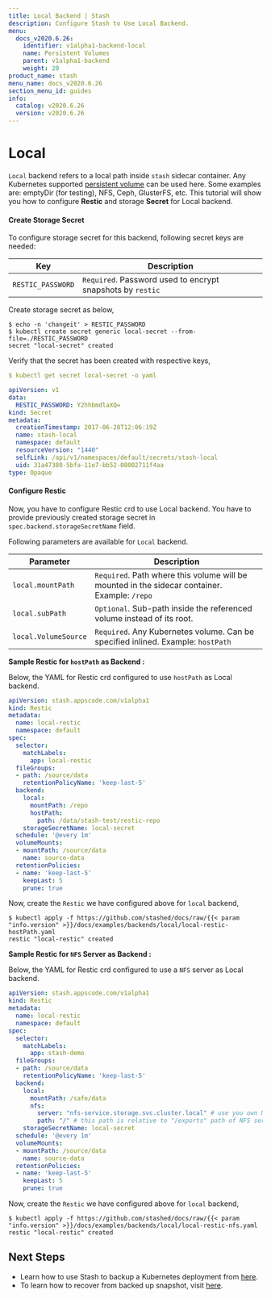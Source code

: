```yaml
---
title: Local Backend | Stash
description: Configure Stash to Use Local Backend.
menu:
  docs_v2020.6.26:
    identifier: v1alpha1-backend-local
    name: Persistent Volumes
    parent: v1alpha1-backend
    weight: 20
product_name: stash
menu_name: docs_v2020.6.26
section_menu_id: guides
info:
  catalog: v2020.6.26
  version: v2020.6.26
---
```


# Local

`Local` backend refers to a local path inside `stash` sidecar container. Any Kubernetes supported [persistent volume](https://kubernetes.io/docs/concepts/storage/volumes/) can be used here. Some examples are: emptyDir (for testing), NFS, Ceph, GlusterFS, etc. This tutorial will show you how to configure **Restic** and storage **Secret** for Local backend.

#### Create Storage Secret

To configure storage secret for this backend, following secret keys are needed:

| Key               | Description                                                |
|-------------------|------------------------------------------------------------|
| `RESTIC_PASSWORD` | `Required`. Password used to encrypt snapshots by `restic` |

Create storage secret as below,

```console
$ echo -n 'changeit' > RESTIC_PASSWORD
$ kubectl create secret generic local-secret --from-file=./RESTIC_PASSWORD
secret "local-secret" created
```
Verify that the secret has been created with respective keys,

```yaml
$ kubectl get secret local-secret -o yaml

apiVersion: v1
data:
  RESTIC_PASSWORD: Y2hhbmdlaXQ=
kind: Secret
metadata:
  creationTimestamp: 2017-06-28T12:06:19Z
  name: stash-local
  namespace: default
  resourceVersion: "1440"
  selfLink: /api/v1/namespaces/default/secrets/stash-local
  uid: 31a47380-5bfa-11e7-bb52-08002711f4aa
type: Opaque
```

#### Configure Restic

Now, you have to configure Restic crd to use Local backend. You have to provide previously created storage secret in `spec.backend.storageSecretName` field.

Following parameters are available for `Local` backend.

| Parameter            | Description                                                                                   |
|----------------------|-----------------------------------------------------------------------------------------------|
| `local.mountPath`    | `Required`. Path where this volume will be mounted in the sidecar container. Example: `/repo` |
| `local.subPath`      | `Optional`. Sub-path inside the referenced volume instead of its root.                        |
| `local.VolumeSource` | `Required`. Any Kubernetes volume. Can be specified inlined. Example: `hostPath`              |

**Sample Restic for `hostPath` as Backend :**

Below, the YAML for Restic crd configured to use `hostPath` as Local backend.

```yaml
apiVersion: stash.appscode.com/v1alpha1
kind: Restic
metadata:
  name: local-restic
  namespace: default
spec:
  selector:
    matchLabels:
      app: local-restic
  fileGroups:
  - path: /source/data
    retentionPolicyName: 'keep-last-5'
  backend:
    local:
      mountPath: /repo
      hostPath:
        path: /data/stash-test/restic-repo
    storageSecretName: local-secret
  schedule: '@every 1m'
  volumeMounts:
  - mountPath: /source/data
    name: source-data
  retentionPolicies:
  - name: 'keep-last-5'
    keepLast: 5
    prune: true
```

Now, create the `Restic` we have configured above for `local` backend,

```console
$ kubectl apply -f https://github.com/stashed/docs/raw/{{< param "info.version" >}}/docs/examples/backends/local/local-restic-hostPath.yaml
restic "local-restic" created
```

**Sample Restic for `NFS` Server as Backend :**

Below, the YAML for Restic crd configured to use a `NFS` server as Local backend.

```yaml
apiVersion: stash.appscode.com/v1alpha1
kind: Restic
metadata:
  name: local-restic
  namespace: default
spec:
  selector:
    matchLabels:
      app: stash-demo
  fileGroups:
  - path: /source/data
    retentionPolicyName: 'keep-last-5'
  backend:
    local:
      mountPath: /safe/data
      nfs:
        server: "nfs-service.storage.svc.cluster.local" # use you own NFS server address
        path: "/" # this path is relative to "/exports" path of NFS server
    storageSecretName: local-secret
  schedule: '@every 1m'
  volumeMounts:
  - mountPath: /source/data
    name: source-data
  retentionPolicies:
  - name: 'keep-last-5'
    keepLast: 5
    prune: true
```

Now, create the `Restic` we have configured above for `local` backend,

```console
$ kubectl apply -f https://github.com/stashed/docs/raw/{{< param "info.version" >}}/docs/examples/backends/local/local-restic-nfs.yaml
restic "local-restic" created
```

## Next Steps

- Learn how to use Stash to backup a Kubernetes deployment from [here](/docs/v2020.6.26/guides/v1alpha1/backup).
- To learn how to recover from backed up snapshot, visit [here](/docs/v2020.6.26/guides/v1alpha1/restore).
